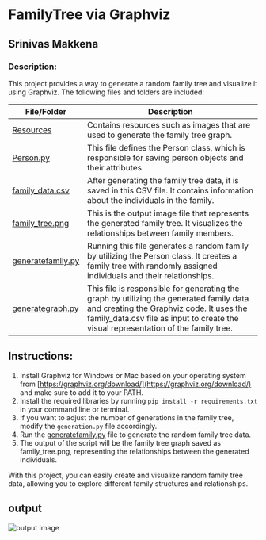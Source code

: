 # FamilyTree via Graphviz
## Srinivas Makkena

### Description:

This project provides a way to generate a random family tree and visualize it using Graphviz. The following files and folders are included:

| File/Folder | Description |
|----------|----------|
| [Resources](https://github.com/srinivasmakkena/4883-SoftwareTools-Makkena/tree/main/Assignments/A05/resources) | Contains resources such as images that are used to generate the family tree graph. |
| [Person.py](https://github.com/srinivasmakkena/4883-SoftwareTools-Makkena/blob/main/Assignments/A05/Person.py) | This file defines the Person class, which is responsible for saving person objects and their attributes. |
| [family_data.csv](https://github.com/srinivasmakkena/4883-SoftwareTools-Makkena/blob/main/Assignments/A05/family_data.csv) | After generating the family tree data, it is saved in this CSV file. It contains information about the individuals in the family. |
| [family_tree.png](https://github.com/srinivasmakkena/4883-SoftwareTools-Makkena/blob/main/Assignments/A05/family_tree.png) | This is the output image file that represents the generated family tree. It visualizes the relationships between family members. |
| [generatefamily.py](https://github.com/srinivasmakkena/4883-SoftwareTools-Makkena/blob/main/Assignments/A05/generatefamily.py) | Running this file generates a random family by utilizing the Person class. It creates a family tree with randomly assigned individuals and their relationships. |
| [generategraph.py](https://github.com/srinivasmakkena/4883-SoftwareTools-Makkena/blob/main/Assignments/A05/generategraph.py) | This file is responsible for generating the graph by utilizing the generated family data and creating the Graphviz code. It uses the family_data.csv file as input to create the visual representation of the family tree. |

## Instructions:

1. Install Graphviz for Windows or Mac based on your operating system from [https://graphviz.org/download/](https://graphviz.org/download/) and make sure to add it to your PATH.
2. Install the required libraries by running `pip install -r requirements.txt` in your command line or terminal.
3. If you want to adjust the number of generations in the family tree, modify the `generation.py` file accordingly.
4. Run the [generatefamily.py](https://github.com/srinivasmakkena/4883-SoftwareTools-Makkena/blob/main/Assignments/A05/generatefamily.py) file to generate the random family tree data.
5. The output of the script will be the family tree graph saved as family_tree.png, representing the relationships between the generated individuals.

With this project, you can easily create and visualize random family tree data, allowing you to explore different family structures and relationships.

## output
![output image](https://github.com/srinivasmakkena/4883-SoftwareTools-Makkena/blob/main/Assignments/A05/family_tree.png)
